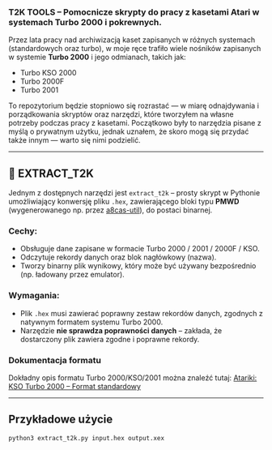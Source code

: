 ### **T2K TOOLS** – Pomocnicze skrypty do pracy z kasetami Atari w systemach Turbo 2000 i pokrewnych.

Przez lata pracy nad archiwizacją kaset zapisanych w różnych systemach (standardowych oraz turbo), w moje ręce trafiło wiele nośników zapisanych w systemie **Turbo 2000** i jego odmianach, takich jak:

- Turbo KSO 2000  
- Turbo 2000F  
- Turbo 2001

To repozytorium będzie stopniowo się rozrastać — w miarę odnajdywania i porządkowania skryptów oraz narzędzi, które tworzyłem na własne potrzeby podczas pracy z kasetami. Początkowo były to narzędzia pisane z myślą o prywatnym użytku, jednak uznałem, że skoro mogą się przydać także innym — warto się nimi podzielić.

---

## 🔧 EXTRACT_T2K

Jednym z dostępnych narzędzi jest `extract_t2k` – prosty skrypt w Pythonie umożliwiający konwersję pliku `.hex`, zawierającego bloki typu **PMWD** (wygenerowanego np. przez [a8cas-util](http://www.arus.net.pl/FUJI/a8cas-util/)), do postaci binarnej.

### Cechy:

- Obsługuje dane zapisane w formacie Turbo 2000 / 2001 / 2000F / KSO.
- Odczytuje rekordy danych oraz blok nagłówkowy (nazwa).
- Tworzy binarny plik wynikowy, który może być używany bezpośrednio (np. ładowany przez emulator).

### Wymagania:

- Plik `.hex` musi zawierać poprawny zestaw rekordów danych, zgodnych z natywnym formatem systemu Turbo 2000.
- Narzędzie **nie sprawdza poprawności danych** – zakłada, że dostarczony plik zawiera zgodne i poprawne rekordy.

### Dokumentacja formatu

Dokładny opis formatu Turbo 2000/KSO/2001 można znaleźć tutaj: [Atariki: KSO Turbo 2000 – Format standardowy](http://atariki.krap.pl/index.php/KSO_Turbo_2000#Format_standardowy)

---

## Przykładowe użycie

```bash
python3 extract_t2k.py input.hex output.xex
